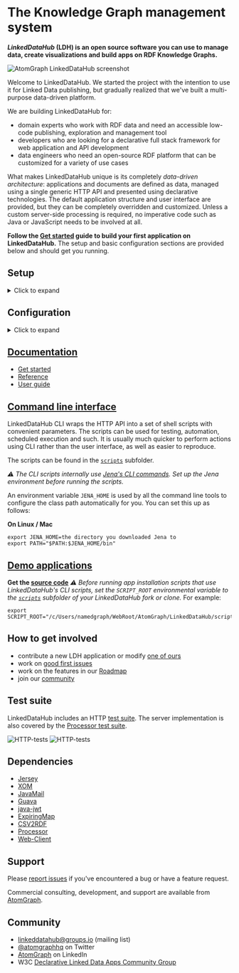 # The Knowledge Graph management system

**_LinkedDataHub_ (LDH) is an open source software you can use to manage data, create visualizations and build apps on RDF Knowledge Graphs.**

![AtomGraph LinkedDataHub screenshot](https://raw.github.com/AtomGraph/LinkedDataHub/master/screenshot.png)

Welcome to LinkedDataHub. We started the project with the intention to use it for Linked Data publishing, but gradually realized that we've built a multi-purpose data-driven platform.

We are building LinkedDataHub for:
* domain experts who work with RDF data and need an accessible low-code publishing, exploration and management tool
* developers who are looking for a declarative full stack framework for web application and API development
* data engineers who need an open-source RDF platform that can be customized for a variety of use cases

What makes LinkedDataHub unique is its completely _data-driven architecture_: applications and documents are defined as data, managed using a single generic HTTP API and presented using declarative technologies. The default application structure and user interface are provided, but they can be completely overridden and customized. Unless a custom server-side processing is required, no imperative code such as Java or JavaScript needs to be involved at all.

**Follow the [Get started](https://linkeddatahub.com/linkeddatahub/docs/get-started/) guide to build your first application on LinkedDataHub.** The setup and basic configuration sections are provided below and should get you running.

## Setup

<details>
  <summary>Click to expand</summary>

  1. Have your `bash` shell ready. It should be included by default on Linux. On Windows you can install the [Windows Subsystem for Linux](https://docs.microsoft.com/en-us/windows/wsl/install-win10).
  2. [Install Docker](https://docs.docker.com/install/)
     - [Install Docker Compose](https://docs.docker.com/compose/install/), if it is not already included in the Docker installation
  3. [Fork](https://guides.github.com/activities/forking/) this repository and clone the fork into a folder
  4. In the folder, create an `.env` file and fill out the missing values (you can use [`.env_sample`](https://github.com/AtomGraph/LinkedDataHub/blob/master/.env_sample) as a template). For example:
  ```
  COMPOSE_CONVERT_WINDOWS_PATHS=1
  COMPOSE_PROJECT_NAME=linkeddatahub

  PROTOCOL=https
  PROXY_HTTP_PORT=81
  PROXY_HTTPS_PORT=4443
  HOST=localhost
  ABS_PATH=/

  OWNER_MBOX=john@doe.com
  OWNER_GIVEN_NAME=John
  OWNER_FAMILY_NAME=Doe
  OWNER_ORG_UNIT=My unit
  OWNER_ORGANIZATION=My org
  OWNER_LOCALITY=Copenhagen
  OWNER_STATE_OR_PROVINCE=Denmark
  OWNER_COUNTRY_NAME=DK
  ```
  5. Setup SSL certificates/keys by running this from command line (replace `$owner_cert_pwd` and `$secretary_cert_pwd` with your own passwords):
  ```
  ./scripts/setup.sh .env ssl $owner_cert_pwd $secretary_cert_pwd 3650 
  ```
  The script will create an `ssl` sub-folder where the SSL certificates and/or public keys will be placed. It requires Java's `keytool` as well as `openssl` to be available on `$PATH`.
  6. Launch the application services by running this from command line:
  ```
  docker-compose up
  ```

  LinkedDataHub will start and mount the following sub-folders:
     - `data` where the triplestore(s) will persist RDF data
     - `uploads` where LDH stores content-hashed file uploads

  The first should take around half a minute as datasets are being loaded into triplestores. After a successful startup, the last line of the Docker log should read something like:

    linkeddatahub_1     | 09-Feb-2021 14:18:10.536 INFO [main] org.apache.catalina.startup.Catalina.start Server startup in [32609] milliseconds

  7. Install `ssl/owner/keystore.p12` into a web browser of your choice (password is the `$owner_cert_pwd` value supplied to `setup.sh`)
     - Google Chrome: `Settings > Advanced > Manage Certificates > Import...`
     - Mozilla Firefox: `Options > Privacy > Security > View Certificates... > Import...`
     - Apple Safari: The file is installed directly into the operating system. Open the file and import it using the [Keychain Access](https://support.apple.com/guide/keychain-access/what-is-keychain-access-kyca1083/mac) tool.
     - Microsoft Edge: Does not support certificate management, you need to install the file into Windows. [Read more here](https://social.technet.microsoft.com/Forums/en-US/18301fff-0467-4e41-8dee-4e44823ed5bf/microsoft-edge-browser-and-ssl-certificates?forum=win10itprogeneral).
  8. Open **https://localhost:4443/** in that web browser

  ### Notes

  * You will likely get a browser warning such as `Your connection is not private` in Chrome or `Warning: Potential Security Risk Ahead` in Firefox due to the self-signed server certificate. Ignore it: click `Advanced` and `Proceed` or `Accept the risk` to proceed.
    * If this option does not appear in Chrome (as observed on some MacOS), you can open `chrome://flags/#allow-insecure-localhost`, switch `Allow invalid certificates for resources loaded from localhost` to `Enabled` and restart Chrome
  * `.env_sample` and `.env` files might be invisible in MacOS Finder which hides filenames starting with a dot. You should be able to [create it using Terminal](https://stackoverflow.com/questions/5891365/mac-os-x-doesnt-allow-to-name-files-starting-with-a-dot-how-do-i-name-the-hta) however.
  * On Linux your user may need to be a member of the `docker` group. Add it using
  ```
  sudo usermod -aG docker ${USER}
  ```
  and re-login with your user. An alternative, but not recommended, is to run
  ```
  sudo docker-compose up
  ```
</details>

## Configuration

<details>
  <summary>Click to expand</summary>

  ### Base URI

  Besides owner WebID configuration, the most common case is changing the base URI from the default `https://localhost:4443/` to your own.

  Lets use `https://ec2-54-235-229-141.compute-1.amazonaws.com/linkeddatahub/` as an example. We need to split the URI into components and set them in the `.env` file using the following parameters:
  ```
  PROTOCOL=https
  HTTP_PORT=80
  HTTPS_PORT=443
  HOST=ec2-54-235-229-141.compute-1.amazonaws.com
  ABS_PATH=/linkeddatahub/
  ```

  `ABS_PATH` is required, even if it's just `/`.

  ### Dataspaces

  Dataspaces are configured in [`config/system.trig`](https://github.com/AtomGraph/LinkedDataHub/blob/master/config/system.trig). Relative URIs will be resolved against the base URI configured in the `.env` file.

_:warning: Do not use blank nodes to identify applications or services. We recommend using the `urn:` URI scheme, since LinkedDataHub application resources are not accessible under their own dataspace._

  ## Reset

  If you need to start fresh and wipe the existing setup (e.g. after configuring a new base URI), you can do that using
  ```
  sudo rm -rf data && docker-compose down -v
  ```

_:warning: This will **remove the persisted data**, server and owner certificates as well as their Docker volumes._
</details>

## [Documentation](https://linkeddatahub.com/linkeddatahub/docs/)

* [Get started](https://linkeddatahub.com/linkeddatahub/docs/get-started/)
* [Reference](https://linkeddatahub.com/linkeddatahub/docs/reference/)
* [User guide](https://linkeddatahub.com/linkeddatahub/docs/user-guide/)

## [Command line interface](https://linkeddatahub.com/linkeddatahub/docs/reference/command-line-interface/)

LinkedDataHub CLI wraps the HTTP API into a set of shell scripts with convenient parameters. The scripts can be used for testing, automation, scheduled execution and such. It is usually much quicker to perform actions using CLI rather than the user interface, as well as easier to reproduce.

The scripts can be found in the [`scripts`](https://github.com/AtomGraph/LinkedDataHub/tree/master/scripts) subfolder.

_:warning: The CLI scripts internally use [Jena's CLI commands](https://jena.apache.org/documentation/tools/). Set up the Jena environment before running the scripts._

An environment variable `JENA_HOME` is used by all the command line tools to configure the class path automatically for you. You can set this up as follows:

**On Linux / Mac**

    export JENA_HOME=the directory you downloaded Jena to
    export PATH="$PATH:$JENA_HOME/bin"

## [Demo applications](https://linkeddatahub.com/demo/)

**Get the [source code](https://github.com/AtomGraph/LinkedDataHub-Apps)**
_:warning: Before running app installation scripts that use LinkedDataHub's CLI scripts, set the `SCRIPT_ROOT` environmental variable to the [`scripts`](https://github.com/AtomGraph/LinkedDataHub/tree/master/scripts) subfolder of your LinkedDataHub fork or clone._ For example:

    export SCRIPT_ROOT="/c/Users/namedgraph/WebRoot/AtomGraph/LinkedDataHub/scripts"

## How to get involved

* contribute a new LDH application or modify [one of ours](https://github.com/AtomGraph/LinkedDataHub-Apps)
* work on [good first issues](contribute)
* work on the features in our [Roadmap](wiki/Roadmap)
* join our [community](#community)

## Test suite

LinkedDataHub includes an HTTP [test suite](https://github.com/AtomGraph/LinkedDataHub/tree/master/http-tests). The server implementation is also covered by the [Processor test suite](https://github.com/AtomGraph/Processor/tree/master/http-tests).

![HTTP-tests](https://github.com/AtomGraph/LinkedDataHub/workflows/HTTP-tests/badge.svg?branch=master)
![HTTP-tests](https://github.com/AtomGraph/LinkedDataHub/workflows/HTTP-tests/badge.svg?branch=develop)

## Dependencies

* [Jersey](https://eclipse-ee4j.github.io/jersey/)
* [XOM](http://www.xom.nu)
* [JavaMail](https://javaee.github.io/javamail/)
* [Guava](https://github.com/google/guava)
* [java-jwt](https://github.com/auth0/java-jwt)
* [ExpiringMap](https://github.com/jhalterman/expiringmap)
* [CSV2RDF](https://github.com/AtomGraph/CSV2RDF)
* [Processor](https://github.com/AtomGraph/Processor)
* [Web-Client](https://github.com/AtomGraph/Web-Client)

## Support

Please [report issues](https://github.com/AtomGraph/LinkedDataHub/issues) if you've encountered a bug or have a feature request.

Commercial consulting, development, and support are available from [AtomGraph](https://atomgraph.com).

## Community

* [linkeddatahub@groups.io](https://groups.io/g/linkeddatahub) (mailing list)
* [@atomgraphhq](https://twitter.com/atomgraphhq) on Twitter
* [AtomGraph](https://www.linkedin.com/company/atomgraph/) on LinkedIn
* W3C [Declarative Linked Data Apps Community Group](http://www.w3.org/community/declarative-apps/)